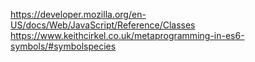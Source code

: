 https://developer.mozilla.org/en-US/docs/Web/JavaScript/Reference/Classes
https://www.keithcirkel.co.uk/metaprogramming-in-es6-symbols/#symbolspecies
